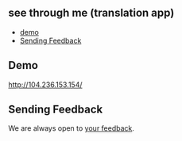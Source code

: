 ## see through me (translation app)

- [demo](#demo)
- [Sending Feedback](#sending-feedback)

## Demo

http://104.236.153.154/

## Sending Feedback

We are always open to [your feedback](jso.jonathan@gmail.com).
